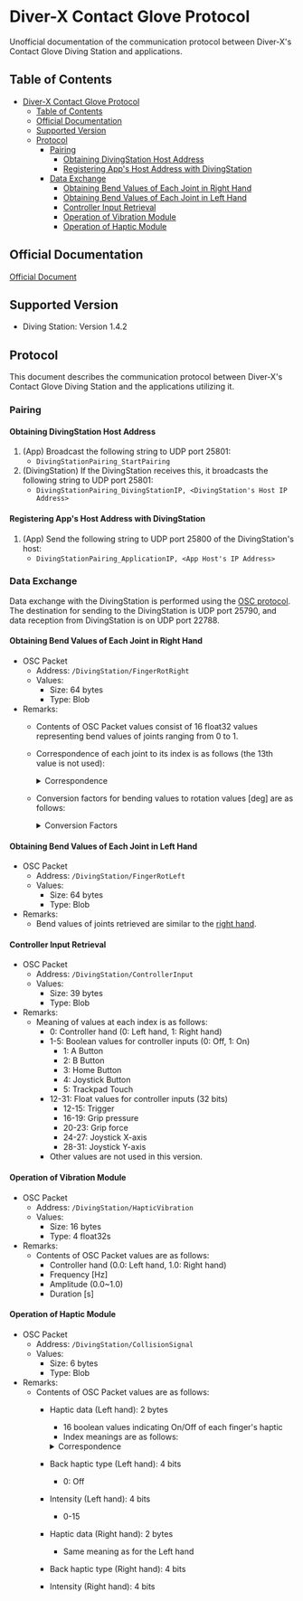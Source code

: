 # Diver-X Contact Glove Protocol
Unofficial documentation of the communication protocol between Diver-X's Contact Glove Diving Station and applications.

## Table of Contents
- [Diver-X Contact Glove Protocol](#diver-x-contact-glove-protocol)
  - [Table of Contents](#table-of-contents)
  - [Official Documentation](#official-documentation)
  - [Supported Version](#supported-version)
  - [Protocol](#protocol)
    - [Pairing](#pairing)
      - [Obtaining DivingStation Host Address](#obtaining-divingstation-host-address)
      - [Registering App's Host Address with DivingStation](#registering-apps-host-address-with-divingstation)
    - [Data Exchange](#data-exchange)
      - [Obtaining Bend Values of Each Joint in Right Hand](#obtaining-bend-values-of-each-joint-in-right-hand)
      - [Obtaining Bend Values of Each Joint in Left Hand](#obtaining-bend-values-of-each-joint-in-left-hand)
      - [Controller Input Retrieval](#controller-input-retrieval)
      - [Operation of Vibration Module](#operation-of-vibration-module)
      - [Operation of Haptic Module](#operation-of-haptic-module)


## Official Documentation
[Official Document](https://docs.diver-x.jp/unity-sdk/setup.html)

## Supported Version
- Diving Station: Version 1.4.2

## Protocol
This document describes the communication protocol between Diver-X's Contact Glove Diving Station and the applications utilizing it.

### Pairing
#### Obtaining DivingStation Host Address
1. (App) Broadcast the following string to UDP port 25801:
    - `DivingStationPairing_StartPairing`
2. (DivingStation) If the DivingStation receives this, it broadcasts the following string to UDP port 25801:
    - `DivingStationPairing_DivingStationIP, <DivingStation's Host IP Address>`

#### Registering App's Host Address with DivingStation
1. (App) Send the following string to UDP port 25800 of the DivingStation's host:
    - `DivingStationPairing_ApplicationIP, <App Host's IP Address>`

### Data Exchange
Data exchange with the DivingStation is performed using the [OSC protocol](https://ccrma.stanford.edu/groups/osc/index.html). 
The destination for sending to the DivingStation is UDP port 25790, and data reception from DivingStation is on UDP port 22788.

#### Obtaining Bend Values of Each Joint in Right Hand
- OSC Packet
  - Address:
    `/DivingStation/FingerRotRight`
  - Values:
    - Size: 64 bytes
    - Type: Blob
- Remarks:
  - Contents of OSC Packet values consist of 16 float32 values representing bend values of joints ranging from 0 to 1.
  - Correspondence of each joint to its index is as follows (the 13th value is not used):
    <details><summary>Correspondence</summary>

    | Index | Joint              |
    | ----- | ------------------ |
    | 0     | LittleProximal     |
    | 1     | LittleIntermediate |
    | 2     | LittleDistal       |
    | 3     | RingProximal       |
    | 4     | RingIntermediate   |
    | 5     | RingDistal         |
    | 6     | MiddleProximal     |
    | 7     | MiddleIntermediate |
    | 8     | MiddleDistal       |
    | 9     | IndexProximal      |
    | 10    | IndexIntermediate  |
    | 11    | IndexDistal        |
    | 12    | ThumbProximal      |
    | 14    | ThumbIntermediate  |
    | 15    | ThumbDistal        |
    </details>
  - Conversion factors for bending values to rotation values [deg] are as follows:
    <details><summary>Conversion Factors</summary>

    | Joint              | Factor  |
    | ------------------ | ------- |
    | LittleProximal     | 90      |
    | LittleIntermediate | 100     |
    | LittleDistal       | 90      |
    | RingProximal       | 90      |
    | RingIntermediate   | 100     |
    | RingDistal         | 90      |
    | MiddleProximal     | 90      |
    | MiddleIntermediate | 100     |
    | MiddleDistal       | 90      |
    | IndexProximal      | 90      |
    | IndexIntermediate  | 100     |
    | IndexDistal        | 90      |
    | ThumbProximal      | 30/0.66 |
    | ThumbIntermediate  | 55      |
    | ThumbDistal        | 80      |
    </details>

#### Obtaining Bend Values of Each Joint in Left Hand
- OSC Packet
  - Address:
    `/DivingStation/FingerRotLeft`
  - Values:
    - Size: 64 bytes
    - Type: Blob
- Remarks:
  - Bend values of joints retrieved are similar to the [right hand](#obtaining-bend-values-of-each-joint-in-right-hand).

#### Controller Input Retrieval
- OSC Packet
  - Address:
    `/DivingStation/ControllerInput`
  - Values:
    - Size: 39 bytes
    - Type: Blob
- Remarks:
  - Meaning of values at each index is as follows:
    - 0: Controller hand (0: Left hand, 1: Right hand)
    - 1-5: Boolean values for controller inputs (0: Off, 1: On)
      - 1: A Button
      - 2: B Button
      - 3: Home Button
      - 4: Joystick Button
      - 5: Trackpad Touch
    - 12-31: Float values for controller inputs (32 bits)
      - 12-15: Trigger
      - 16-19: Grip pressure
      - 20-23: Grip force
      - 24-27: Joystick X-axis
      - 28-31: Joystick Y-axis
    - Other values are not used in this version.

#### Operation of Vibration Module
- OSC Packet
  - Address:
    `/DivingStation/HapticVibration`
  - Values:
    - Size: 16 bytes
    - Type: 4 float32s
- Remarks:
  - Contents of OSC Packet values are as follows:
    - Controller hand (0.0: Left hand, 1.0: Right hand)
    - Frequency [Hz]
    - Amplitude (0.0~1.0)
    - Duration [s]

#### Operation of Haptic Module
- OSC Packet
  - Address:
    `/DivingStation/CollisionSignal`
  - Values:
    - Size: 6 bytes
    - Type: Blob
- Remarks:
  - Contents of OSC Packet values are as follows:
    - Haptic data (Left hand): 2 bytes
      - 16 boolean values indicating On/Off of each finger's haptic
      - Index meanings are as follows:

      <details><summary>Correspondence</summary>

      | Index | Section | Location    |
      | ----- | ------- | ----------- |
      | 0     | Thumb   | Upper-left  |
      | 1     | Thumb   | Lower-left  |
      | 2     | Thumb   | Upper-right |
      | 3     | Thumb   | Lower-right |
      | 4     | Index   | Upper-left  |
      | 5     | Index   | Lower-left  |
      | 6     | Index   | Upper-right |
      | 7     | Index   | Lower-right |
      | 8     | Middle  | Upper-left  |
      | 9     | Middle  | Lower-left  |
      | 10    | Middle  | Upper-right |
      | 11    | Middle  | Lower-right |
      | 12    | Ring    | Upper-left  |
      | 13    | Ring    | Lower-left  |
      | 14    | Ring    | Upper-right |
      | 15    | Ring    | Lower-right |
      </details>
    - Back haptic type (Left hand): 4 bits
      - 0: Off
    - Intensity (Left hand): 4 bits
      - 0-15
    - Haptic data (Right hand): 2 bytes
      - Same meaning as for the Left hand
    - Back haptic type (Right hand): 4 bits
    - Intensity (Right hand): 4 bits
